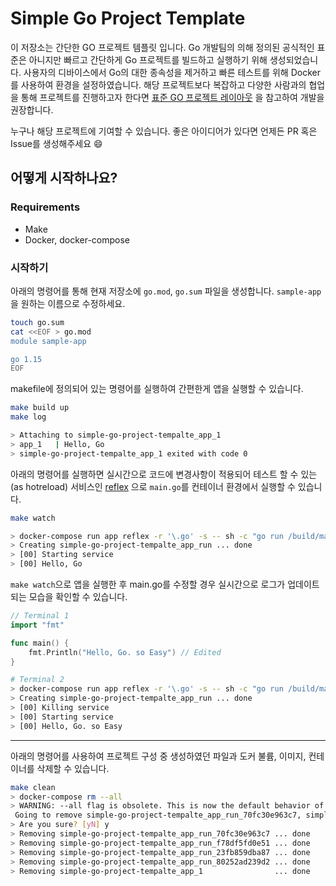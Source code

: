 # Simple Go Project Template

이 저장소는 간단한 GO 프로젝트 템플릿 입니다. Go 개발팀의 의해 정의된 공식적인 표준은 아니지만 빠르고 간단하게 Go 프로젝트를 빌드하고 실행하기 위해 생성되었습니다.  사용자의 디바이스에서 Go의 대한 종속성을 제거하고 빠른 테스트를 위해 Docker를 사용하여 환경을 설정하였습니다. 해당 프로젝트보다 복잡하고 다양한 사람과의 협업을 통해 프로젝트를 진행하고자 한다면 [표준 GO 프로젝트 레이아웃](https://github.com/golang-standards/project-layout/blob/master/README_ko.md) 을 참고하여 개발을 권장합니다.

누구나 해당 프로젝트에 기여할 수 있습니다. 좋은 아이디어가 있다면 언제든 PR 혹은 Issue를 생성해주세요 :smile:

## 어떻게 시작하나요?

### Requirements

- Make
- Docker, docker-compose

### 시작하기

아래의 명령어를 통해 현재 저장소에 `go.mod`, `go.sum` 파일을 생성합니다. `sample-app` 을 원하는 이름으로 수정하세요.

```bash
touch go.sum
cat <<EOF > go.mod
module sample-app

go 1.15
EOF
```

 makefile에 정의되어 있는 명령어를 실행하여 간편한게 앱을 실행할  수 있습니다.

```bash
make build up
make log

> Attaching to simple-go-project-tempalte_app_1
> app_1   | Hello, Go
> simple-go-project-tempalte_app_1 exited with code 0
```

아래의 명령어를 실행하면 실시간으로 코드에 변경사항이 적용되어 테스트 할 수 있는 (as hotreload)  서비스인 [reflex](https://github.com/cespare/reflex)  으로 `main.go`를 컨테이너 환경에서 실행할 수 있습니다. 

```bash
make watch

> docker-compose run app reflex -r '\.go' -s -- sh -c "go run /build/main.go"
> Creating simple-go-project-tempalte_app_run ... done
> [00] Starting service
> [00] Hello, Go
```

`make watch`으로 앱을 실행한 후 main.go를 수정할 경우 실시간으로 로그가 업데이트 되는 모습을 확인할 수 있습니다.

```go
// Terminal 1
import "fmt"

func main() {
	fmt.Println("Hello, Go. so Easy") // Edited 
}
```

```bash
# Terminal 2
> docker-compose run app reflex -r '\.go' -s -- sh -c "go run /build/main.go"
> Creating simple-go-project-tempalte_app_run ... done
> [00] Killing service
> [00] Starting service
> [00] Hello, Go. so Easy
```



----

아래의 명령어를 사용하여 프로젝트 구성 중 생성하였던 파일과 도커 불륨, 이미지, 컨테이너를 삭제할 수 있습니다.

```bash
make clean
> docker-compose rm --all
> WARNING: --all flag is obsolete. This is now the default behavior of `docker-compose rm`
 Going to remove simple-go-project-tempalte_app_run_70fc30e963c7, simple-go-project-tempalte_app_run_f78df5fd0e51, simple-go-project-tempalte_app_run_23fb859dba87, simple-go-project-tempalte_app_run_80252ad239d2, simple-go-project-tempalte_app_1
> Are you sure? [yN] y
> Removing simple-go-project-tempalte_app_run_70fc30e963c7 ... done
> Removing simple-go-project-tempalte_app_run_f78df5fd0e51 ... done
> Removing simple-go-project-tempalte_app_run_23fb859dba87 ... done
> Removing simple-go-project-tempalte_app_run_80252ad239d2 ... done
> Removing simple-go-project-tempalte_app_1                ... done
```

